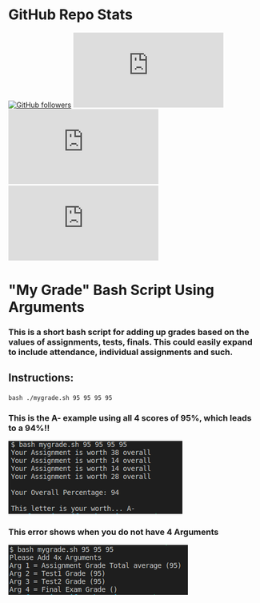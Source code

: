 # GitHub Repo Stats

[![GitHub followers](https://img.shields.io/github/followers/JonesCKevin?style=social)](https://github.com/JonesCKevin) 
[![GitHub stars](https://img.shields.io/github/stars/Jonesckevin/mygrade.sh)](https://github.com/Jonesckevin/mygrade.sh) 
[![GitHub forks](https://img.shields.io/github/forks/Jonesckevin/mygrade.sh)](https://github.com/Jonesckevin/mygrade.sh) 
[![GitHub last commit](https://img.shields.io/github/last-commit/Jonesckevin/mygrade.sh)](https://github.com/Jonesckevin/mygrade.sh) 


# "My Grade" Bash Script Using Arguments

### This is a short bash script for adding up grades based on the values of assignments, tests, finals. This could easily expand to include attendance, individual assignments and such.



## Instructions:

`bash ./mygrade.sh 95 95 95 95`

### This is the A- example using all 4 scores of 95%, which leads to a 94%!!
<img src="https://github.com/Jonesckevin/mygrade.sh/blob/main/bash%20Script%20Example.PNG?raw=true">


### This error shows when you do not have 4 Arguments
<img src="https://github.com/Jonesckevin/mygrade.sh/blob/main/bash%20Script%20Example-fail.PNG?raw=true">

